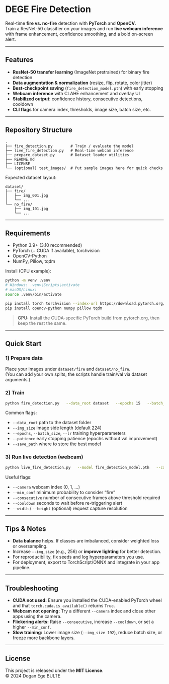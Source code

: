 # DEGE Fire Detection

Real-time **fire vs. no-fire** detection with **PyTorch** and **OpenCV**.  
Train a ResNet-50 classifier on your images and run **live webcam inference** with frame enhancement, confidence smoothing, and a bold on-screen alert.

---

## Features

-  **ResNet-50 transfer learning** (ImageNet pretrained) for binary fire detection
-  **Data augmentation & normalization** (resize, flip, rotate, color jitter)
-  **Best-checkpoint saving** (`fire_detection_model.pth`) with early stopping
-  **Webcam inference** with CLAHE enhancement and overlay UI
-  **Stabilized output**: confidence history, consecutive detections, cooldown
-  **CLI flags** for camera index, thresholds, image size, batch size, etc.

---

## Repository Structure

```
.
├── fire_detection.py        # Train / evaluate the model
├── live_fire_detection.py   # Real-time webcam inference
├── prepare_dataset.py       # Dataset loader utilities
├── README.md
├── LICENSE
└── (optional) test_images/  # Put sample images here for quick checks
```

Expected dataset layout:

```
dataset/
├── fire/
│   ├── img_001.jpg
│   └── ...
└── no_fire/
    ├── img_101.jpg
    └── ...
```

---

## Requirements

- Python 3.9+ (3.10 recommended)
- PyTorch (+ CUDA if available), torchvision
- OpenCV-Python
- NumPy, Pillow, tqdm

Install (CPU example):

```bash
python -m venv .venv
# Windows: .venv\Scripts\activate
# macOS/Linux:
source .venv/bin/activate

pip install torch torchvision --index-url https://download.pytorch.org/whl/cpu
pip install opencv-python numpy pillow tqdm
```

> **GPU:** Install the CUDA-specific PyTorch build from pytorch.org, then keep the rest the same.

---

## Quick Start

### 1) Prepare data

Place your images under `dataset/fire` and `dataset/no_fire`.  
(You can add your own splits; the scripts handle train/val via dataset arguments.)

### 2) Train

```bash
python fire_detection.py   --data_root dataset   --epochs 15   --batch_size 32   --lr 3e-4   --img_size 224   --patience 5   --save_path fire_detection_model.pth
```

Common flags:
- `--data_root` path to the dataset folder
- `--img_size` image side length (default 224)
- `--epochs`, `--batch_size`, `--lr` training hyperparameters
- `--patience` early stopping patience (epochs without val improvement)
- `--save_path` where to store the best model

### 3) Run live detection (webcam)

```bash
python live_fire_detection.py   --model fire_detection_model.pth   --camera 0   --img_size 224   --min_conf 0.6   --consecutive 3   --cooldown 1.5
```

Useful flags:
- `--camera` webcam index (0, 1, …)
- `--min_conf` minimum probability to consider “fire”
- `--consecutive` number of consecutive frames above threshold required
- `--cooldown` seconds to wait before re-triggering alert
- `--width` / `--height` (optional) request capture resolution

---

## Tips & Notes

- **Data balance** helps. If classes are imbalanced, consider weighted loss or oversampling.
- Increase `--img_size` (e.g., 256) or **improve lighting** for better detection.
- For reproducibility, fix seeds and log hyperparameters you use.
- For deployment, export to TorchScript/ONNX and integrate in your app pipeline.

---

## Troubleshooting

- **CUDA not used:** Ensure you installed the CUDA-enabled PyTorch wheel and that `torch.cuda.is_available()` returns `True`.
- **Webcam not opening:** Try a different `--camera` index and close other apps using the camera.
- **Flickering alerts:** Raise `--consecutive`, increase `--cooldown`, or set a higher `--min_conf`.
- **Slow training:** Lower image size (`--img_size 192`), reduce batch size, or freeze more backbone layers.

---

## License

This project is released under the **MIT License**.  
© 2024 Dogan Ege BULTE


